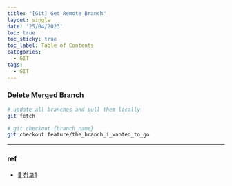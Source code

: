 ```yaml
---
title: "[Git] Get Remote Branch"
layout: single
date: '25/04/2023'
toc: true
toc_sticky: true
toc_label: Table of Contents
categories:
  - GIT
tags:
  - GIT
---
```


### Delete Merged Branch
```bash
# update all branches and pull them locally
git fetch

# git checkout {branch_name}
git checkout feature/the_branch_i_wanted_to_go
```

---

### ref 
* [🔗 참고1](https://stackoverflow.com/questions/55540565/how-to-pull-a-remote-branch-locally)
